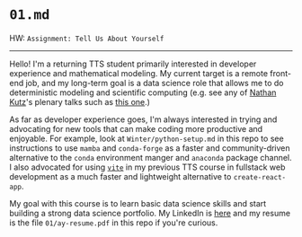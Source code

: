 # `01.md`

HW: `Assignment: Tell Us About Yourself`

---

Hello! I'm a returning TTS student primarily interested in developer experience and mathematical modeling. My current target is a remote front-end job, and my long-term goal is a data science role that allows me to do deterministic modeling and scientific computing (e.g. see any of [Nathan Kutz](http://faculty.washington.edu/kutz/)'s plenary talks such as [this one](https://www.youtube.com/watch?v=GSPPGtbY2pE).)

As far as developer experience goes, I'm always interested in trying and advocating for new tools that can make coding more productive and enjoyable. For example, look at `Winter/python-setup.md` in this repo to see instructions to use `mamba` and `conda-forge` as a faster and community-driven alternative to the `conda` environment manger and `anaconda` package channel. I also advocated for using [`vite`](https://vitejs.dev/) in my previous TTS course in fullstack web development as a much faster and lightweight alternative to `create-react-app`.

My goal with this course is to learn basic data science skills and start building a strong data science portfolio. My LinkedIn is [here](https://www.linkedin.com/in/ai-yukino/) and my resume is the file `01/ay-resume.pdf` in this repo if you're curious.
